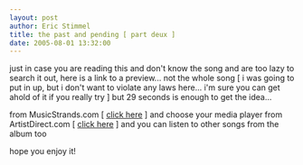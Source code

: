 ```yaml
---
layout: post
author: Eric Stimmel
title: the past and pending [ part deux ]
date: 2005-08-01 13:32:00
--- 
```



just in case you are reading this and don't know the song and are too lazy to search it out, here is a link to a preview... not the whole song [ i was going to put in up, but i don't want to violate any laws here... i'm sure you can get ahold of it if you really try ] but 29 seconds is enough to get the idea...

from MusicStrands.com [ [click here][] ] and choose your media player
from ArtistDirect.com [ [click here][1] ] and you can listen to other songs from the album too

hope you enjoy it!

  [click here]: http://www.musicstrands.com/action/detailTrack/trackId/2431168
  [1]: http://www.artistdirect.com/nad/store/artist/album/0,,1140788,00.html

